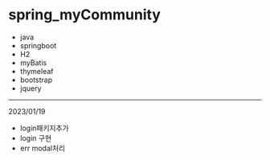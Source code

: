 # spring_myCommunity
- java
- springboot
- H2
- myBatis
- thymeleaf
- bootstrap
- jquery
---
2023/01/19
- login패키지추가
- login 구현
- err modal처리

